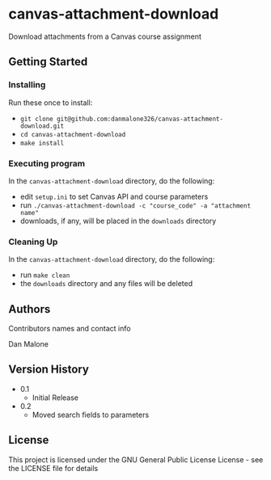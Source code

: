# canvas-attachment-download

Download attachments from a Canvas course assignment

## Getting Started

### Installing

Run these once to install:
* `git clone git@github.com:danmalone326/canvas-attachment-download.git`
* `cd canvas-attachment-download`
* `make install`

### Executing program

In the `canvas-attachment-download` directory, do the following:
* edit `setup.ini` to set Canvas API and course parameters
* run `./canvas-attachment-download -c "course_code" -a "attachment name"`
* downloads, if any, will be placed in the `downloads` directory

### Cleaning Up

In the `canvas-attachment-download` directory, do the following:
* run `make clean`
* the `downloads` directory and any files will be deleted

## Authors

Contributors names and contact info

Dan Malone

## Version History

* 0.1
    * Initial Release
* 0.2
    * Moved search fields to parameters

## License

This project is licensed under the GNU General Public License License - see the LICENSE file for details
